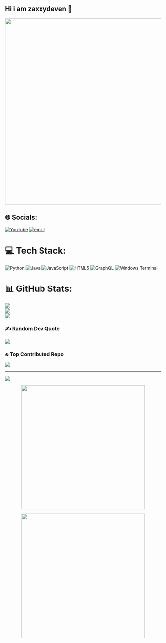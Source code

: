 ## Hi i am zaxxydeven 👋

<p align="center">
  <img src="https://media.tenor.com/2uyENRmiUt0AAAAC/coding.gif" width="600"/>
</p>

## 🌐 Socials:
[![YouTube](https://img.shields.io/badge/YouTube-%23FF0000.svg?logo=YouTube&logoColor=white)](https://youtube.com/@ZaxxyDev) [![email](https://img.shields.io/badge/Email-D14836?logo=gmail&logoColor=white)](mailto:xdvenom260@gmail.com) 

# 💻 Tech Stack:
![Python](https://img.shields.io/badge/python-3670A0?style=for-the-badge&logo=python&logoColor=ffdd54) ![Java](https://img.shields.io/badge/java-%23ED8B00.svg?style=for-the-badge&logo=openjdk&logoColor=white) ![JavaScript](https://img.shields.io/badge/javascript-%23323330.svg?style=for-the-badge&logo=javascript&logoColor=%23F7DF1E) ![HTML5](https://img.shields.io/badge/html5-%23E34F26.svg?style=for-the-badge&logo=html5&logoColor=white) ![GraphQL](https://img.shields.io/badge/-GraphQL-E10098?style=for-the-badge&logo=graphql&logoColor=white) ![Windows Terminal](https://img.shields.io/badge/Windows%20Terminal-%234D4D4D.svg?style=for-the-badge&logo=windows-terminal&logoColor=white)
# 📊 GitHub Stats:
![](https://github-readme-stats.vercel.app/api?username=ZAXXYDEVEN&theme=gotham&hide_border=false&include_all_commits=false&count_private=false)<br/>
![](https://nirzak-streak-stats.vercel.app/?user=ZAXXYDEVEN&theme=gotham&hide_border=false)<br/>
![](https://github-readme-stats.vercel.app/api/top-langs/?username=ZAXXYDEVEN&theme=gotham&hide_border=false&include_all_commits=false&count_private=false&layout=compact)

### ✍️ Random Dev Quote
![](https://quotes-github-readme.vercel.app/api?type=horizontal&theme=merko)

### 🔝 Top Contributed Repo
![](https://github-contributor-stats.vercel.app/api?username=ZAXXYDEVEN&limit=5&theme=merko&combine_all_yearly_contributions=true)

---
[![](https://visitcount.itsvg.in/api?id=ZAXXYDEVEN&icon=0&color=0)](https://visitcount.itsvg.in)

<!-- Proudly created with GPRM ( https://gprm.itsvg.in ) -->

<p align="center">
  <img src="https://cdn.dribbble.com/users/1162077/screenshots/3848914/programmer.gif" width="400"/>
</p>

<p align="center">
  <img src="https://media.giphy.com/media/4T7e4DmcrP9du/giphy.gif" width="400"/>
</p>
